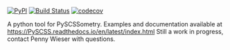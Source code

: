 [![PyPI](https://badgen.net/pypi/v/PySCSS)](https://pypi.org/project/PySCSS/)
[![Build Status](https://github.com/PennyWieser/PySCSS/actions/workflows/main.yml/badge.svg?branch=main)](https://github.com/PennyWieser/PySCSS/actions/workflows/main.yml)
[![codecov](https://codecov.io/gh/PennyWieser/PySCSS/branch/main/graph/badge.svg)](https://codecov.io/gh/PennyWieser/PySCSS/branch/main)

A python tool for PySCSSometry.
Examples and documentation available at
https://PySCSS.readthedocs.io/en/latest/index.html
Still a work in progress, contact Penny Wieser with questions.